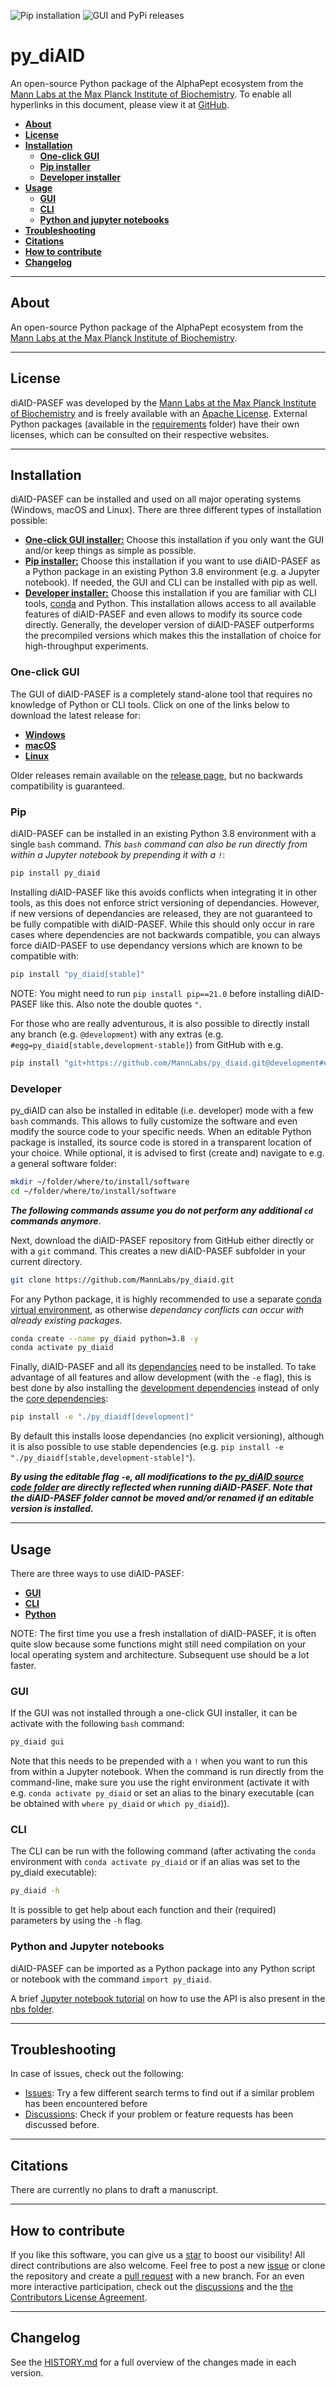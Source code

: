 ![Pip installation](https://github.com/MannLabs/py_diaid/workflows/Default%20installation%20and%20tests/badge.svg)
![GUI and PyPi releases](https://github.com/MannLabs/py_diaid/workflows/Publish%20on%20PyPi%20and%20release%20on%20GitHub/badge.svg)

# py_diAID
An open-source Python package of the AlphaPept ecosystem from the [Mann Labs at the Max Planck Institute of Biochemistry](https://www.biochem.mpg.de/mann). To enable all hyperlinks in this document, please view it at [GitHub](https://github.com/MannLabs/py_diaid).

* [**About**](#about)
* [**License**](#license)
* [**Installation**](#installation)
  * [**One-click GUI**](#one-click-gui)
  * [**Pip installer**](#pip)
  * [**Developer installer**](#developer)
* [**Usage**](#usage)
  * [**GUI**](#gui)
  * [**CLI**](#cli)
  * [**Python and jupyter notebooks**](#python-and-jupyter-notebooks)
* [**Troubleshooting**](#troubleshooting)
* [**Citations**](#citations)
* [**How to contribute**](#how-to-contribute)
* [**Changelog**](#changelog)

---
## About

An open-source Python package of the AlphaPept ecosystem from the [Mann Labs at the Max Planck Institute of Biochemistry](https://www.biochem.mpg.de/mann).

---
## License

diAID-PASEF was developed by the [Mann Labs at the Max Planck Institute of Biochemistry](https://www.biochem.mpg.de/mann) and is freely available with an [Apache License](LICENSE.txt). External Python packages (available in the [requirements](requirements) folder) have their own licenses, which can be consulted on their respective websites.

---
## Installation

diAID-PASEF can be installed and used on all major operating systems (Windows, macOS and Linux).
There are three different types of installation possible:

* [**One-click GUI installer:**](#one-click-gui) Choose this installation if you only want the GUI and/or keep things as simple as possible.
* [**Pip installer:**](#pip) Choose this installation if you want to use diAID-PASEF as a Python package in an existing Python 3.8 environment (e.g. a Jupyter notebook). If needed, the GUI and CLI can be installed with pip as well.
* [**Developer installer:**](#developer) Choose this installation if you are familiar with CLI tools, [conda](https://docs.conda.io/en/latest/) and Python. This installation allows access to all available features of diAID-PASEF and even allows to modify its source code directly. Generally, the developer version of diAID-PASEF outperforms the precompiled versions which makes this the installation of choice for high-throughput experiments.

### One-click GUI

The GUI of diAID-PASEF is a completely stand-alone tool that requires no knowledge of Python or CLI tools. Click on one of the links below to download the latest release for:

* [**Windows**](https://github.com/MannLabs/py_diaid/releases/latest/download/diaid_pasef_gui_installer_windows.exe)
* [**macOS**](https://github.com/MannLabs/py_diaid/releases/latest/download/diaid_pasef_gui_installer_macos.pkg)
* [**Linux**](https://github.com/MannLabs/py_diaid/releases/latest/download/diaid_pasef_gui_installer_linux.deb)

Older releases remain available on the [release page](https://github.com/MannLabs/py_diaid/releases), but no backwards compatibility is guaranteed.

### Pip

diAID-PASEF can be installed in an existing Python 3.8 environment with a single `bash` command. *This `bash` command can also be run directly from within a Jupyter notebook by prepending it with a `!`*:

```bash
pip install py_diaid
```

Installing diAID-PASEF like this avoids conflicts when integrating it in other tools, as this does not enforce strict versioning of dependancies. However, if new versions of dependancies are released, they are not guaranteed to be fully compatible with diAID-PASEF. While this should only occur in rare cases where dependencies are not backwards compatible, you can always force diAID-PASEF to use dependancy versions which are known to be compatible with:

```bash
pip install "py_diaid[stable]"
```

NOTE: You might need to run `pip install pip==21.0` before installing diAID-PASEF like this. Also note the double quotes `"`.

For those who are really adventurous, it is also possible to directly install any branch (e.g. `@development`) with any extras (e.g. `#egg=py_diaid[stable,development-stable]`) from GitHub with e.g.

```bash
pip install "git+https://github.com/MannLabs/py_diaid.git@development#egg=py_diaid[stable,development-stable]"
```

### Developer

py_diAID can also be installed in editable (i.e. developer) mode with a few `bash` commands. This allows to fully customize the software and even modify the source code to your specific needs. When an editable Python package is installed, its source code is stored in a transparent location of your choice. While optional, it is advised to first (create and) navigate to e.g. a general software folder:

```bash
mkdir ~/folder/where/to/install/software
cd ~/folder/where/to/install/software
```

***The following commands assume you do not perform any additional `cd` commands anymore***.

Next, download the diAID-PASEF repository from GitHub either directly or with a `git` command. This creates a new diAID-PASEF subfolder in your current directory.

```bash
git clone https://github.com/MannLabs/py_diaid.git
```

For any Python package, it is highly recommended to use a separate [conda virtual environment](https://docs.conda.io/en/latest/), as otherwise *dependancy conflicts can occur with already existing packages*.

```bash
conda create --name py_diaid python=3.8 -y
conda activate py_diaid
```

Finally, diAID-PASEF and all its [dependancies](requirements) need to be installed. To take advantage of all features and allow development (with the `-e` flag), this is best done by also installing the [development dependencies](requirements/requirements_development.txt) instead of only the [core dependencies](requirements/requirements.txt):

```bash
pip install -e "./py_diaidf[development]"
```

By default this installs loose dependancies (no explicit versioning), although it is also possible to use stable dependencies (e.g. `pip install -e "./py_diaidf[stable,development-stable]"`).

***By using the editable flag `-e`, all modifications to the [py_diAID source code folder](py_diaid) are directly reflected when running diAID-PASEF. Note that the diAID-PASEF folder cannot be moved and/or renamed if an editable version is installed.***

---
## Usage

There are three ways to use diAID-PASEF:

* [**GUI**](#gui)
* [**CLI**](#cli)
* [**Python**](#python-and-jupyter-notebooks)

NOTE: The first time you use a fresh installation of diAID-PASEF, it is often quite slow because some functions might still need compilation on your local operating system and architecture. Subsequent use should be a lot faster.

### GUI

If the GUI was not installed through a one-click GUI installer, it can be activate with the following `bash` command:

```bash
py_diaid gui
```

Note that this needs to be prepended with a `!` when you want to run this from within a Jupyter notebook. When the command is run directly from the command-line, make sure you use the right environment (activate it with e.g. `conda activate py_diaid` or set an alias to the binary executable (can be obtained with `where py_diaid` or `which py_diaid`)).

### CLI

The CLI can be run with the following command (after activating the `conda` environment with `conda activate py_diaid` or if an alias was set to the py_diaid executable):

```bash
py_diaid -h
```

It is possible to get help about each function and their (required) parameters by using the `-h` flag.

### Python and Jupyter notebooks

diAID-PASEF can be imported as a Python package into any Python script or notebook with the command `import py_diaid`.

A brief [Jupyter notebook tutorial](nbs/tutorial.ipynb) on how to use the API is also present in the [nbs folder](nbs).

---
## Troubleshooting

In case of issues, check out the following:

* [Issues](https://github.com/MannLabs/py_diaid/issues): Try a few different search terms to find out if a similar problem has been encountered before
* [Discussions](https://github.com/MannLabs/py_diaid/discussions): Check if your problem or feature requests has been discussed before.

---
## Citations

There are currently no plans to draft a manuscript.

---
## How to contribute

If you like this software, you can give us a [star](https://github.com/MannLabs/py_diaid/stargazers) to boost our visibility! All direct contributions are also welcome. Feel free to post a new [issue](https://github.com/MannLabs/py_diaid/issues) or clone the repository and create a [pull request](https://github.com/MannLabs/py_diaid/pulls) with a new branch. For an even more interactive participation, check out the [discussions](https://github.com/MannLabs/py_diaid/discussions) and the [the Contributors License Agreement](misc/CLA.md).

---
## Changelog

See the [HISTORY.md](HISTORY.md) for a full overview of the changes made in each version.
